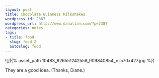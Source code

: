 ```yaml
---
layout: post
title: Chocolate Guinness Milkshakes
wordpress_id: 2387
wordpress_url: http://www.danallan.com/?p=2387
categories: notes
tags:
- title: food
  slug: food-2
  autoslug: food
---
```

![]({% asset_path 10483_826551242558_909840854_n-570x427.jpg %})

They are a good idea. (Thanks, Diane.)
